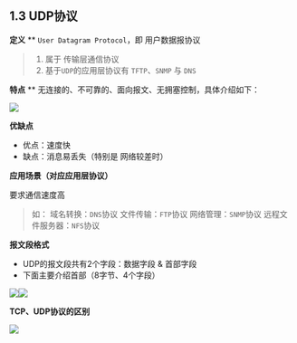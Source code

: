 ## 1.3 UDP协议

**定义**
**
`User Datagram Protocol`，即 用户数据报协议
> 1. 属于 传输层通信协议
> 1. 基于`UDP`的应用层协议有 `TFTP`、`SNMP` 与 `DNS`


**特点**
**
无连接的、不可靠的、面向报文、无拥塞控制，具体介绍如下：

![](https://cdn.nlark.com/yuque/0/2019/webp/330492/1567085721475-2cafd9b8-89b7-4f92-a3db-55c3d3941926.webp#align=left&display=inline&height=380&originHeight=380&originWidth=520&size=0&status=done&width=520)

**优缺点**

- 优点：速度快
- 缺点：消息易丢失（特别是 网络较差时）

**应用场景（对应应用层协议）**

要求通信速度高
> 如：
域名转换：`DNS`协议
文件传输：`FTP`协议
网络管理：`SNMP`协议
远程文件服务器：`NFS`协议


**报文段格式**

- UDP的报文段共有2个字段：数据字段 & 首部字段
- 下面主要介绍首部（8字节、4个字段）

![](https://cdn.nlark.com/yuque/0/2019/webp/330492/1567085721482-60fa073d-a50e-4250-9aa2-650b745a055d.webp#align=left&display=inline&height=318&originHeight=318&originWidth=882&size=0&status=done&width=882)![](https://cdn.nlark.com/yuque/0/2019/webp/330492/1567085721503-23952887-653a-4a0d-8ab6-0e2925fa7eb9.webp#align=left&display=inline&height=280&originHeight=280&originWidth=560&size=0&status=done&width=560)

**TCP、UDP协议的区别**

![](https://cdn.nlark.com/yuque/0/2019/png/330492/1567085850162-eae17cae-9d82-4dde-b573-7efe21e71503.png#align=left&display=inline&height=220&originHeight=220&originWidth=860&size=0&status=done&width=860)